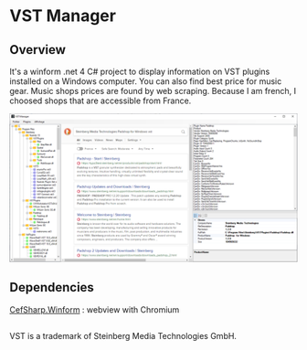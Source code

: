 # VST Manager

## Overview

It's a winform .net 4 C# project to display information on VST plugins installed on a Windows computer. You can also find best price for music gear. Music shops prices are found by web scraping. Because I am french, I choosed shops that are accessible from France.  

![readme](images/readme.png)

## Dependencies

[CefSharp.Winform](https://github.com/cefsharp/cefsharp) : webview with Chromium

##
VST is a trademark of Steinberg Media Technologies GmbH.
